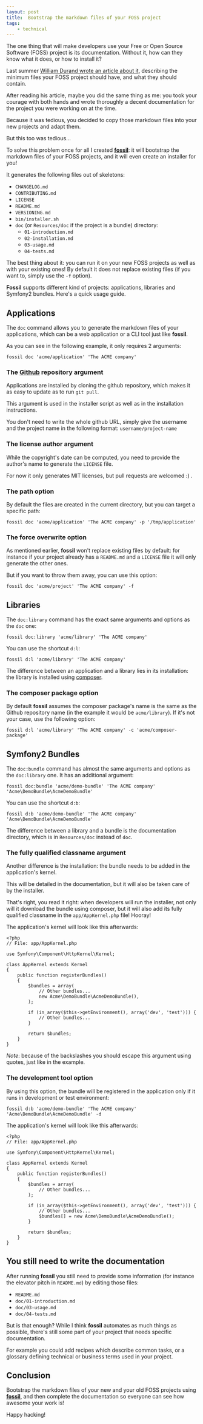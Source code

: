 ```yaml
---
layout: post
title:  Bootstrap the markdown files of your FOSS project
tags:
    - technical
---
```


The one thing that will make developers use your Free or Open Source Software
(FOSS) project is its documentation. Without it, how can they know what it does,
or how to install it?

Last summer [William Durand wrote an article about it](http://williamdurand.fr/2013/07/04/on-open-sourcing-libraries/),
describing the minimum files your FOSS project should have, and what they should
contain.

After reading his article, maybe you did the same thing as me: you took your
courage with both hands and wrote thoroughly a decent documentation for the
project you were working on at the time.

Because it was tedious, you decided to copy those markdown files into your new
projects and adapt them.

But this too was tedious...

To solve this problem once for all I created **[fossil](https://github.com/gnugat/fossil)**:
it will bootstrap the markdown files of your FOSS projects, and it will even
create an installer for you!

It generates the following files out of skeletons:

* `CHANGELOG.md`
* `CONTRIBUTING.md`
* `LICENSE`
* `README.md`
* `VERSIONING.md`
* `bin/installer.sh`
* `doc` (or `Resources/doc` if the project is a bundle) directory:
    - `01-introduction.md`
    - `02-installation.md`
    - `03-usage.md`
    - `04-tests.md`

The best thing about it: you can run it on your new FOSS projects as well as
with your existing ones! By default it does not replace existing files (if you
want to, simply use the `-f` option).

**Fossil** supports different kind of projects: applications, libraries and
Symfony2 bundles. Here's a quick usage guide.

## Applications

The `doc` command allows you to generate the markdown files of your
applications, which can be a web application or a CLI tool just like **fossil**.

As you can see in the following example, it only requires 2 arguments:

    fossil doc 'acme/application' 'The ACME company'

### The [Github](https://github.com/) repository argument

Applications are installed by cloning the github repository, which makes it as
easy to update as to run `git pull`.

This argument is used in the installer script as well as in the installation
instructions.

You don't need to write the whole github URL, simply give the username and the
project name in the following format: `username/project-name`

### The license author argument

While the copyright's date can be computed, you need to provide the author's
name to generate the `LICENSE` file.

For now it only generates MIT licenses, but pull requests are welcomed :) .

### The path option

By default the files are created in the current directory, but you can target a
specific path:

    fossil doc 'acme/application' 'The ACME company' -p '/tmp/application'

### The force overwrite option

As mentioned earlier, **fossil** won't replace existing files by default: for
instance if your project already has a `README.md` and a `LICENSE` file it will
only generate the other ones.

But if you want to throw them away, you can use this option:

    fossil doc 'acme/project' 'The ACME company' -f

## Libraries

The `doc:library` command has the exact same arguments and options as the `doc`
one:

    fossil doc:library 'acme/library' 'The ACME company'

You can use the shortcut `d:l`:

    fossil d:l 'acme/library' 'The ACME company'

The difference between an application and a library lies in its installation:
the library is installed using [composer](http://getcomposer.org/).

### The composer package option

By default **fossil** assumes the composer package's name is the same as the
Github repository name (in the example it would be `acme/library`).
If it's not your case, use the following option:

    fossil d:l 'acme/library' 'The ACME company' -c 'acme/composer-package'

## Symfony2 Bundles

The `doc:bundle` command has almost the same arguments and options as the
`doc:library` one. It has an additional argument:

    fossil doc:bundle 'acme/demo-bundle' 'The ACME company' 'Acme\DemoBundle\AcmeDemoBundle'

You can use the shortcut `d:b`:

    fossil d:b 'acme/demo-bundle' 'The ACME company' 'Acme\DemoBundle\AcmeDemoBundle'

The difference between a library and a bundle is the documentation directory,
which is in `Resources/doc` instead of `doc`.

### The fully qualified classname argument

Another difference is the installation: the bundle needs to be added in the
application's kernel.

This will be detailed in the documentation, but it will also be taken care of
by the installer.

That's right, you read it right: when developers will run the installer, not
only will it download the bundle using composer, but it will also add its fully
qualified classname in the `app/AppKernel.php` file! Hooray!

The application's kernel will look like this afterwards:

    <?php
    // File: app/AppKernel.php

    use Symfony\Component\HttpKernel\Kernel;

    class AppKernel extends Kernel
    {
        public function registerBundles()
        {
            $bundles = array(
                // Other bundles...
                new Acme\DemoBundle\AcmeDemoBundle(),
            );

            if (in_array($this->getEnvironment(), array('dev', 'test'))) {
                // Other bundles...
            }

            return $bundles;
        }
    }

*Note*: because of the backslashes you should escape this argument using
quotes, just like in the example.

### The development tool option

By using this option, the bundle will be registered in the application only if
it runs in development or test environment:

    fossil d:b 'acme/demo-bundle' 'The ACME company' 'Acme\DemoBundle\AcmeDemoBundle' -d

The application's kernel will look like this afterwards:

    <?php
    // File: app/AppKernel.php

    use Symfony\Component\HttpKernel\Kernel;

    class AppKernel extends Kernel
    {
        public function registerBundles()
        {
            $bundles = array(
                // Other bundles...
            );

            if (in_array($this->getEnvironment(), array('dev', 'test'))) {
                // Other bundles...
                $bundles[] = new Acme\DemoBundle\AcmeDemoBundle();
            }

            return $bundles;
        }
    }

## You still need to write the documentation

After running **fossil** you still need to provide some information (for
instance the elevator pitch in `README.md`) by editing those files:

* `README.md`
* `doc/01-introduction.md`
* `doc/03-usage.md`
* `doc/04-tests.md`

But is that enough? While I think **fossil** automates as much things as
possible, there's still some part of your project that needs specific
documentation.

For example you could add recipes which describe common tasks, or a glossary
defining technical or business terms used in your project.

## Conclusion

Bootstrap the markdown files of your new and your old FOSS projects using
**[fossil](https://github.com/gnugat/fossil)**, and then complete the
documentation so everyone can see how awesome your work is!

Happy hacking!

